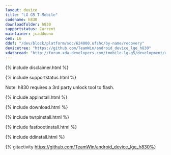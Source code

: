 ```yaml
---
layout: device
title: "LG G5 T-Mobile"
codename: h830
downloadfolder: h830
supportstatus: Current
maintainer: jcadduono
oem: LG
ddof: "/dev/block/platform/soc/624000.ufshc/by-name/recovery"
devicetree: "https://github.com/TeamWin/android_device_lge_h830"
xdathread: "http://forum.xda-developers.com/tmobile-lg-g5/development/recovery-team-win-recovery-project-lg-g5-t3349499"
---
```


{% include disclaimer.html %}

{% include supportstatus.html %}

<p class="text">Note: h830 requires a 3rd party unlock tool to flash.</p>

{% include appinstall.html %}

{% include download.html %}

{% include twrpinstall.html %}

{% include fastbootinstall.html %}

{% include ddinstall.html %}

{% gitactivity  https://github.com/TeamWin/android_device_lge_h830%}
